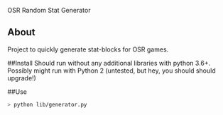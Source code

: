 OSR Random Stat Generator

## About
Project to quickly generate stat-blocks for OSR games.

##Install
Should run without any additional libraries with python 3.6+. Possibly might run with Python 2 (untested, but hey, you should should upgrade!)

##Use
```bash
> python lib/generator.py
```
